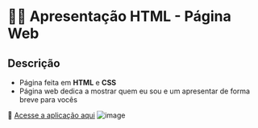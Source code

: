 # 👨‍🎓 Apresentação HTML - Página Web

## Descrição 
- Página feita em **HTML** e **CSS**
- Página web dedica a mostrar quem eu sou e um apresentar de forma breve para vocês


🔗 [Acesse a aplicação aqui](https://apresentacao-html-opal.vercel.app/)
![image](https://github.com/user-attachments/assets/30b0999e-f57d-4a07-8a4f-7e2fafb083f1)
